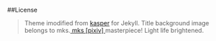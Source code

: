 ##License

> Theme imodified from [kasper](https://jekyllthemes.io/theme/14274339/kasper) for Jekyll.
> Title background image belongs to mks.[ mks [pixiv] ](http://www.pixiv.net/member_illust.php?mode=medium&illust_id=47152268) masterpiece! Light life brightened.